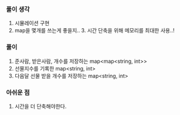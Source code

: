 
### 풀이 생각
1. 시뮬레이션 구현
2. map을 몇개를 쓰는게 좋을지..
   3. 시간 단축을 위해 메모리를 최대한 사용..!

### 풀이
1. 준사람, 받은사람, 개수를 저장하는 map<map<string, int>>
2. 선물지수를 기록한 map<string, int>
3. 다음달 선물 받을 개수를 저장하는 map<string, int>

### 아쉬운 점
1. 시간을 더 단축해야한다.